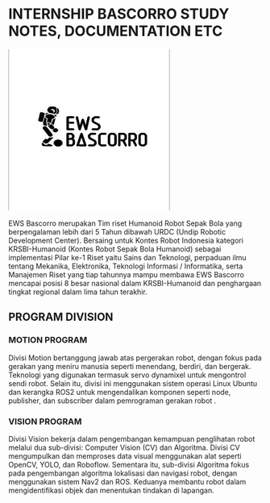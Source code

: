 # INTERNSHIP BASCORRO STUDY NOTES, DOCUMENTATION ETC

![alt text](image-3.png)

EWS Bascorro merupakan Tim riset Humanoid Robot Sepak Bola yang berpengalaman lebih dari 5 Tahun dibawah URDC (Undip Robotic Development Center). Bersaing untuk Kontes Robot Indonesia kategori KRSBI-Humanoid (Kontes Robot Sepak Bola Humanoid) sebagai implementasi Pilar ke-1 Riset yaitu Sains dan Teknologi, perpaduan ilmu tentang Mekanika, Elektronika, Teknologi Informasi / Informatika, serta Manajemen Riset yang tiap tahunnya mampu membawa EWS Bascorro mencapai posisi 8 besar nasional dalam KRSBI-Humanoid dan penghargaan tingkat regional dalam lima tahun terakhir.

## PROGRAM DIVISION

### MOTION PROGRAM

Divisi Motion bertanggung jawab atas pergerakan robot, dengan fokus pada
gerakan yang meniru manusia seperti menendang, berdiri, dan bergerak.
Teknologi yang digunakan termasuk servo dynamixel untuk mengontrol sendi
robot. Selain itu, divisi ini menggunakan sistem operasi Linux Ubuntu dan
kerangka ROS2 untuk mengendalikan komponen seperti node, publisher, dan
subscriber dalam pemrograman gerakan robot .

### VISION PROGRAM

Divisi Vision bekerja dalam pengembangan kemampuan penglihatan robot
melalui dua sub-divisi: Computer Vision (CV) dan Algoritma. Divisi CV
mengumpulkan dan memproses data visual menggunakan alat seperti OpenCV,
YOLO, dan Roboflow. Sementara itu, sub-divisi Algoritma fokus pada
pengembangan algoritma lokalisasi dan navigasi robot, dengan menggunakan
sistem Nav2 dan ROS. Keduanya membantu robot dalam mengidentifikasi objek
dan menentukan tindakan di lapangan.
